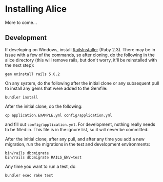 # Installing Alice
More to come...


## Development
If developing on Windows, install [RailsInstaller](http://railsinstaller.org/en)
(Ruby 2.3). There may be in issue with a few of the commands, so after cloning,
do the following in the alice directory (this will remove rails, but don't 
worry, it'll be reinstalled with the next step):

    gem uninstall rails 5.0.2 


On any system, do the following after the initial clone or any subsequent pull
to install any gems that were added to the Gemfile:

    bundler install

After the initial clone, do the following:

    cp application.EXAMPLE.yml config/application.yml

and fill out `config/application.yml`. For development, nothing really needs to
be filled in. This file is in the ignore list, so it will never be committed.

After the initial clone, after any pull, and after any time you add a new
migration, run the migrations in the test and development environments:

    bin/rails db:migrate
    bin/rails db:migrate RAILS_ENV=test

Any time you want to run a test, do:

    bundler exec rake test